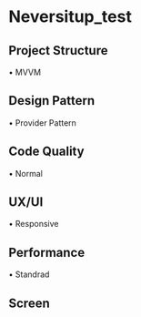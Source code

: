 # Neversitup_test
## Project Structure
• MVVM

## Design Pattern
• Provider Pattern

## Code Quality
• Normal

## UX/UI
• Responsive

## Performance
• Standrad

## Screen